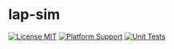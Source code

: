 # lap-sim

[![License MIT](https://img.shields.io/badge/License-MIT-blue.svg)](http://opensource.org/licenses/MIT)
[![Platform Support](https://img.shields.io/badge/Platform-MacOS%20&%20Ubuntu-lightgrey.svg)]()
[![Unit Tests](https://github.com/cmmeyer1800/lap-sim/actions/workflows/test.yml/badge.svg)](https://github.com/cmmeyer1800/lap-sim/actions/workflows/test.yml)
